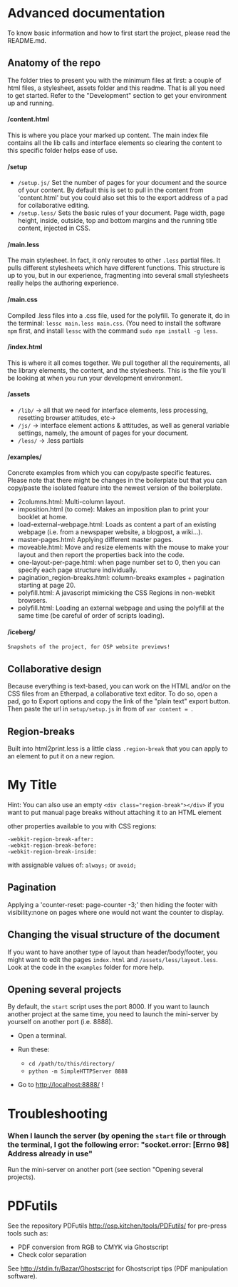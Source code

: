 Advanced documentation
======================

To know basic information and how to first start the project, please read the README.md.



Anatomy of the repo
-------------------

The folder tries to present you with the minimum files at first: a couple of html files, a stylesheet, assets folder and this readme.
That is all you need to get started. Refer to the "Development" section to get your environment up and running.

#### /content.html
This is where you place your marked up content. The main index file contains all the lib calls and interface elements so clearing the content to this specific folder helps ease of use.

#### /setup

- `/setup.js/` Set the number of pages for your document and the source of your content. By default this is set to pull in the content from 'content.html' but you could also set this to the export address of a pad for collaborative editing.
- `/setup.less/` Sets the basic rules of your document. Page width, page height, inside, outside, top and bottom margins and the running title content, injected in CSS.

#### /main.less
The main stylesheet. In fact, it only reroutes to other `.less` partial files. It pulls different stylesheets which have different functions. This structure is up to you, but in our experience, fragmenting into several small stylesheets really helps the authoring experience.

#### /main.css
Compiled .less files into a .css file, used for the polyfill. To generate it, do in the terminal: `lessc main.less main.css`. (You need to install the software `npm` first, and install `lessc` with the command `sudo npm install -g less`.

#### /index.html
This is where it all comes together. We pull together all the requirements, all the library elements, the content, and the stylesheets. This is the file you'll be looking at when you run your development environment.

#### /assets

- `/lib/` → all that we need for interface elements, less processing, resetting browser attitudes, etc→
- `/js/` → interface element actions & attitudes, as well as general variable settings, namely, the amount of pages for your document.
- `/less/` → .less partials

#### /examples/

Concrete examples from which you can copy/paste specific features. Please note that there might be changes in the boilerplate but that you can copy/paste the isolated feature into the newest version of the boilerplate.

- 2columns.html: Multi-column layout.
- imposition.html (to come): Makes an imposition plan to print your booklet at home.
- load-external-webpage.html: Loads as content a part of an existing webpage (i.e. from a newspaper website, a blogpost, a wiki…).
- master-pages.html: Applying different master pages.
- moveable.html: Move and resize elements with the mouse to make your layout and then report the properties back into the code.
- one-layout-per-page.html: when page number set to 0, then you can specify each page structure individually.
- pagination_region-breaks.html: column-breaks examples + pagination starting at page 20.
- polyfill.html: A javascript mimicking the CSS Regions in non-webkit browsers.
- polyfill.html: Loading an external webpage and using the polyfill at the same time (be careful of order of scripts loading).

#### /iceberg/
	Snapshots of the project, for OSP website previews!





Collaborative design
--------------------
Because everything is text-based, you can work on the HTML and/or on the CSS files from an Etherpad, a collaborative text editor. To do so, open a pad, go to Export options and copy the link of the "plain text" export button. Then paste the url in `setup/setup.js` in from of `var content = `.





Region-breaks
-------------

Built into html2print.less is a little class `.region-break` that you can apply to an element to put it on a new region.
    <h1 class="region-break">My Title</h1>

Hint:
You can also use an empty `<div class="region-break"></div>` 
if you want to put manual page breaks without attaching it to an HTML element

other properties available to you with CSS regions:

    -webkit-region-break-after:
    -webkit-region-break-before:
    -webkit-region-break-inside:

with assignable values of: `always;` or `avoid;`





Pagination
----------

Applying a 'counter-reset: page-counter -3;'
then hiding the footer with visibility:none on pages where one would not want the counter to display.





Changing the visual structure of the document
---------------------------------------------

If you want to have another type of layout than header/body/footer, you might want to edit the pages `index.html` and `/assets/less/layout.less`. Look at the code in the `examples` folder for more help.





Opening several projects
------------------------

By default, the `start` script uses the port 8000. If you want to launch another project at the same time, you need to launch the mini-server by yourself on another port (i.e. 8888).

- Open a terminal.
- Run these:

   - `cd /path/to/this/directory/`
   - `python -m SimpleHTTPServer 8888`

- Go to <http://localhost:8888/> !





Troubleshooting
===============

### When I launch the server (by opening the `start` file or through the terminal, I got the following error: "socket.error: [Errno 98] Address already in use"

Run the mini-server on another port (see section "Opening several projects).





PDFutils
========
See the repository PDFutils <http://osp.kitchen/tools/PDFutils/> for
pre-press tools such as:

- PDF conversion from RGB to CMYK via Ghostscript
- Check color separation

See <http://stdin.fr/Bazar/Ghostscript> for Ghostscript tips (PDF manipulation software).

